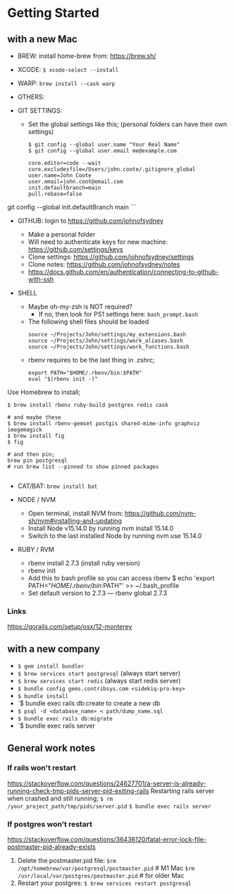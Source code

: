 # Getting Started

## with a new Mac
- BREW: install home-brew from: https://brew.sh/
- XCODE: `$ xcode-select --install`

- WARP: `brew install --cask warp`

- OTHERS:

- GIT SETTINGS:
  - Set the global settings like this; (personal folders can have their own settings)
    ```
    $ git config --global user.name "Your Real Name"
    $ git config --global user.email me@example.com
    ```
    ```
    core.editor=code --wait
    core.excludesfile=/Users/john.coote/.gitignore_global
    user.name=John Coote
    user.email=john.coot@email.com
    init.defaultbranch=main
    pull.rebase=false
git config --global init.defaultBranch main
    ```

- GITHUB: login to https://github.com/johnofsydney
  - Make a personal folder
  - Will need to authenticate keys for new machine: https://github.com/settings/keys
  - Clone settings: https://github.com/johnofsydney/settings
  - Clone notes: https://github.com/johnofsydney/notes
  - https://docs.github.com/en/authentication/connecting-to-github-with-ssh

- SHELL
  - Maybe oh-my-zsh is NOT required?
    - If no, then look for PS1 settings here: `bash_prompt.bash`
  - The following shell files should be loaded
    ```
    source ~/Projects/John/settings/my_extensions.bash
    source ~/Projects/John/settings/work_aliases.bash
    source ~/Projects/John/settings/work_functions.bash
    ```
  - rbenv requires to be the last thing in .zshrc;
    ```
    export PATH="$HOME/.rbenv/bin:$PATH"
    eval "$(rbenv init -)"
    ```



Use Homebrew to install;
```
$ brew install rbenv ruby-build postgres redis cask

# and maybe these
$ brew install rbenv-gemset postgis shared-mime-info graphviz imagemagick
$ brew install fig
$ fig

# and then pin;
brew pin postgresql
# run brew list --pinned to show pinned packages


```


- CAT/BAT: `brew install bat`

- NODE / NVM
  - Open terminal, install NVM from: https://github.com/nvm-sh/nvm#installing-and-updating
  - Install Node v15.14.0 by running nvm install 15.14.0
  - Switch to the last installed Node by running nvm use 15.14.0

- RUBY / RVM
  - rbenv install 2.7.3 (install ruby version)
  - rbenv init
  - Add this to bash profile so you can access rbenv $ echo 'export PATH="$HOME/.rbenv/bin:$PATH"' >> ~/.bash_profile
  - Set default version to 2.7.3 — rbenv global 2.7.3


### Links
https://gorails.com/setup/osx/12-monterey


## with a new company

- `$ gem install bundler`
- `$ brew services start postgresql` (always start server)
- `$ brew services start redis` (always start redis server)
- `$ bundle config gems.contribsys.com <sidekiq-pro-key>`
- `$ bundle install`
- `$ bundle exec rails db:create to create a new db
- `$ psql -d <database_name> < path/dump_name.sql`
- `$ bundle exec rails db:migrate`
- `$ bundle exec rails server



## General work notes

### If rails won't restart
https://stackoverflow.com/questions/24627701/a-server-is-already-running-check-tmp-pids-server-pid-exiting-rails
Restarting rails server when crashed and still running;
`$ rm /your_project_path/tmp/pids/server.pid`
`$ bundle exec rails server`

### If postgres won't restart
https://stackoverflow.com/questions/36436120/fatal-error-lock-file-postmaster-pid-already-exists
1. Delete the postmaster.pid file:
  `$rm /opt/homebrew/var/postgresql/postmaster.pid` # M1 Mac
  `$rm /usr/local/var/postgres/postmaster.pid` # for older Mac
2. Restart your postgres:
  `$ brew services restart postgresql`